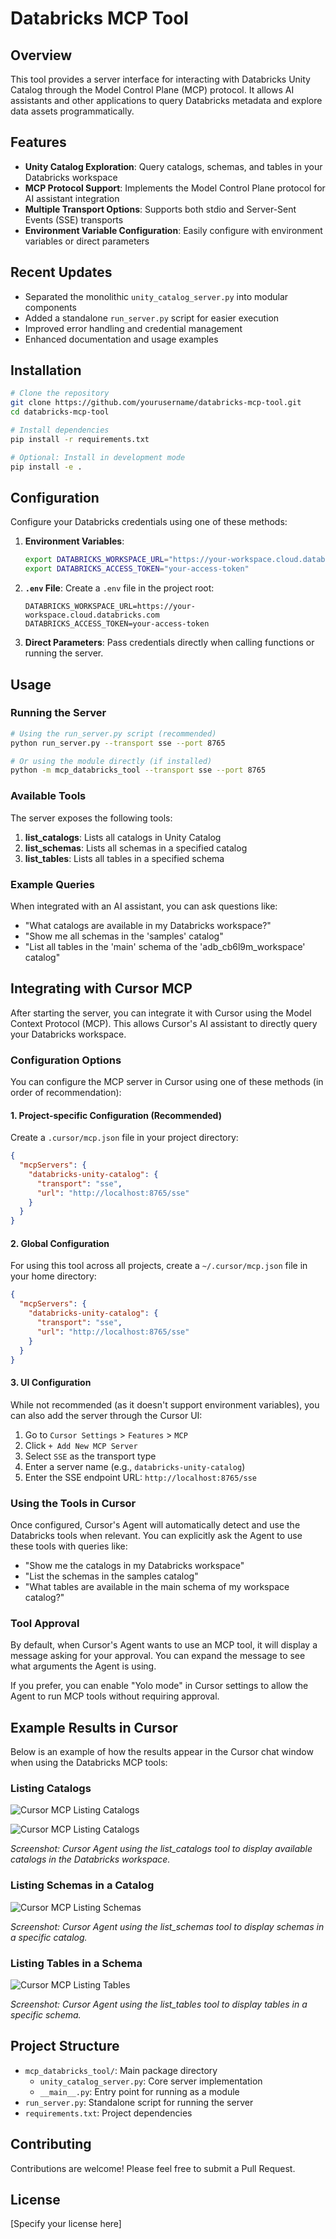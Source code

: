 # Databricks MCP Tool

## Overview
This tool provides a server interface for interacting with Databricks Unity Catalog through the Model Control Plane (MCP) protocol. It allows AI assistants and other applications to query Databricks metadata and explore data assets programmatically.

## Features
- **Unity Catalog Exploration**: Query catalogs, schemas, and tables in your Databricks workspace
- **MCP Protocol Support**: Implements the Model Control Plane protocol for AI assistant integration
- **Multiple Transport Options**: Supports both stdio and Server-Sent Events (SSE) transports
- **Environment Variable Configuration**: Easily configure with environment variables or direct parameters

## Recent Updates
- Separated the monolithic `unity_catalog_server.py` into modular components
- Added a standalone `run_server.py` script for easier execution
- Improved error handling and credential management
- Enhanced documentation and usage examples

## Installation
```bash
# Clone the repository
git clone https://github.com/yourusername/databricks-mcp-tool.git
cd databricks-mcp-tool

# Install dependencies
pip install -r requirements.txt

# Optional: Install in development mode
pip install -e .
```

## Configuration
Configure your Databricks credentials using one of these methods:

1. **Environment Variables**:
   ```bash
   export DATABRICKS_WORKSPACE_URL="https://your-workspace.cloud.databricks.com"
   export DATABRICKS_ACCESS_TOKEN="your-access-token"
   ```

2. **`.env` File**:
   Create a `.env` file in the project root:
   ```
   DATABRICKS_WORKSPACE_URL=https://your-workspace.cloud.databricks.com
   DATABRICKS_ACCESS_TOKEN=your-access-token
   ```

3. **Direct Parameters**:
   Pass credentials directly when calling functions or running the server.

## Usage

### Running the Server
```bash
# Using the run_server.py script (recommended)
python run_server.py --transport sse --port 8765

# Or using the module directly (if installed)
python -m mcp_databricks_tool --transport sse --port 8765
```

### Available Tools
The server exposes the following tools:

1. **list_catalogs**: Lists all catalogs in Unity Catalog
2. **list_schemas**: Lists all schemas in a specified catalog
3. **list_tables**: Lists all tables in a specified schema

### Example Queries
When integrated with an AI assistant, you can ask questions like:
- "What catalogs are available in my Databricks workspace?"
- "Show me all schemas in the 'samples' catalog"
- "List all tables in the 'main' schema of the 'adb_cb6l9m_workspace' catalog"

## Integrating with Cursor MCP

After starting the server, you can integrate it with Cursor using the Model Context Protocol (MCP). This allows Cursor's AI assistant to directly query your Databricks workspace.

### Configuration Options

You can configure the MCP server in Cursor using one of these methods (in order of recommendation):

#### 1. Project-specific Configuration (Recommended)

Create a `.cursor/mcp.json` file in your project directory:

```json
{
  "mcpServers": {
    "databricks-unity-catalog": {
      "transport": "sse",
      "url": "http://localhost:8765/sse"
    }
  }
}
```

#### 2. Global Configuration

For using this tool across all projects, create a `~/.cursor/mcp.json` file in your home directory:

```json
{
  "mcpServers": {
    "databricks-unity-catalog": {
      "transport": "sse",
      "url": "http://localhost:8765/sse"
    }
  }
}
```

#### 3. UI Configuration

While not recommended (as it doesn't support environment variables), you can also add the server through the Cursor UI:

1. Go to `Cursor Settings` > `Features` > `MCP`
2. Click `+ Add New MCP Server`
3. Select `SSE` as the transport type
4. Enter a server name (e.g., `databricks-unity-catalog`)
5. Enter the SSE endpoint URL: `http://localhost:8765/sse`

### Using the Tools in Cursor

Once configured, Cursor's Agent will automatically detect and use the Databricks tools when relevant. You can explicitly ask the Agent to use these tools with queries like:

- "Show me the catalogs in my Databricks workspace"
- "List the schemas in the samples catalog"
- "What tables are available in the main schema of my workspace catalog?"

### Tool Approval

By default, when Cursor's Agent wants to use an MCP tool, it will display a message asking for your approval. You can expand the message to see what arguments the Agent is using.

If you prefer, you can enable "Yolo mode" in Cursor settings to allow the Agent to run MCP tools without requiring approval.

## Example Results in Cursor

Below is an example of how the results appear in the Cursor chat window when using the Databricks MCP tools:

### Listing Catalogs

![Cursor MCP Listing Catalogs](images/catalog_prompt.png)

![Cursor MCP Listing Catalogs](images/list_catalog.png)

*Screenshot: Cursor Agent using the list_catalogs tool to display available catalogs in the Databricks workspace.*

### Listing Schemas in a Catalog

![Cursor MCP Listing Schemas](images/list_schema.png)

*Screenshot: Cursor Agent using the list_schemas tool to display schemas in a specific catalog.*

### Listing Tables in a Schema

![Cursor MCP Listing Tables](images/list_tables.png)

*Screenshot: Cursor Agent using the list_tables tool to display tables in a specific schema.*

## Project Structure
- `mcp_databricks_tool/`: Main package directory
  - `unity_catalog_server.py`: Core server implementation
  - `__main__.py`: Entry point for running as a module
- `run_server.py`: Standalone script for running the server
- `requirements.txt`: Project dependencies

## Contributing
Contributions are welcome! Please feel free to submit a Pull Request.

## License
[Specify your license here]
